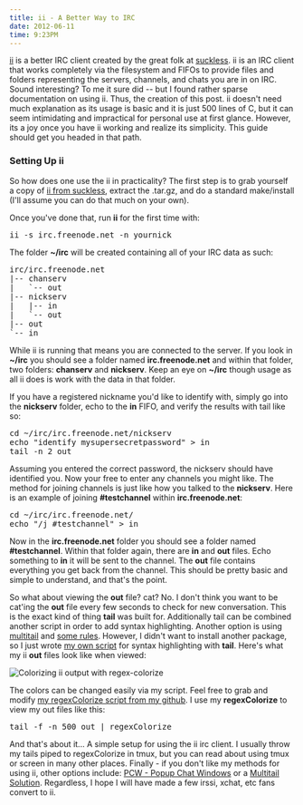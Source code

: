 ```yaml
---
title: ii - A Better Way to IRC
date: 2012-06-11
time: 9:23PM
---
```

[ii](http://tools.suckless.org/ii) is a better IRC client created by the great folk at [suckless](http://suckless.org). ii is an IRC client that works completely via the filesystem and FIFOs to provide files and folders representing the servers, channels, and chats you are in on IRC. Sound interesting? To me it sure did -- but I found rather sparse documentation on using ii. Thus, the creation of this post. ii doesn't need much explanation as its usage is basic and it is just 500 lines of C, but it can seem intimidating and impractical for personal use at first glance. However, its a joy once you have ii working and realize its simplicity. This guide should get you headed in that path.


### Setting Up ii
So how does one use the ii in practicality? The first step is to grab yourself a copy of [ii from suckless](http://tools.suckless.org/ii), extract the .tar.gz, and do a standard make/install (I'll assume you can do that much on your own).

Once you've done that, run **ii** for the first time with:

<pre class="sh_c">ii -s irc.freenode.net -n yournick</pre>

The folder **~/irc** will be created containing all of your IRC data as such: 

<pre class="sh_c">
irc/irc.freenode.net
|-- chanserv
|   `-- out
|-- nickserv
|   |-- in
|   `-- out
|-- out
`-- in
</pre>

While ii is running that means you are connected to the server. If you look in **~/irc** you should see a folder named **irc.freenode.net** and within that folder, two folders: **chanserv** and **nickserv**. Keep an eye on **~/irc** though usage as all ii does is work with the data in that folder.

If you have a registered nickname you'd like to identify with, simply go into the **nickserv** folder, echo to the **in** FIFO, and verify the results with tail like so:

<pre class="sh_c">cd ~/irc/irc.freenode.net/nickserv
echo "identify mysupersecretpassword" > in
tail -n 2 out
</pre>

Assuming you entered the correct password, the nickserv should have identified you. Now your free to enter any channels you might like. The method for joining channels is just like how you talked to the **nickserv**. Here is an example of joining **#testchannel** within **irc.freenode.net**:

<pre class="sh_c">cd ~/irc/irc.freenode.net/
echo "/j #testchannel" > in
</pre>

Now in the **irc.freenode.net** folder you should see a folder named **#testchannel**. Within that folder again, there are **in** and **out** files. Echo something to **in** it will be sent to the channel. The **out** file contains everything you get back from the channel. This should be pretty basic and simple to understand, and that's the point.

So what about viewing the **out** file? cat? No. I don't think you want to be cat'ing the **out** file every few seconds to check for new conversation. This is the exact kind of thing **tail** was built for. Additionally tail can be combined another script in order to add syntax highlighting. Another option is using [multitail](http://www.vanheusden.com/multitail) and [some rules](http://nion.modprobe.de/blog/archives/440-Using-the-ii-irc-client.html). However, I didn't want to install another package, so I just wrote [my own script](http://github.com/mil/configs-and-bins/blob/master/bins/regexColorize) for syntax highlighting with **tail**. Here's what my ii **out** files look like when viewed:

<img src="/images/regex-colorize.png" alt="Colorizing ii output with regex-colorize" />

The colors can be changed easily via my script. Feel free to grab and modify [my regexColorize script from my github]( http://github.com/mil/configs-and-bins/blob/master/bins/regexColorize). I use my **regexColorize** to view my out files like this:

<pre class="sh_c">tail -f -n 500 out | regexColorize</pre>

And that's about it... A simple setup for using the ii irc client. I usually throw my tails piped to regexColorize in tmux, but you can read about using tmux or screen in many other places.  Finally - if you don't like my methods for using ii, other options include: [PCW - Popup Chat Windows](http://bitbucket.org/emg/pcw) or a [Multitail Solution](http://nion.modprobe.de/blog/archives/440-Using-the-ii-irc-client.html). Regardless, I hope I will have made a few irssi, xchat, etc fans convert to ii.
